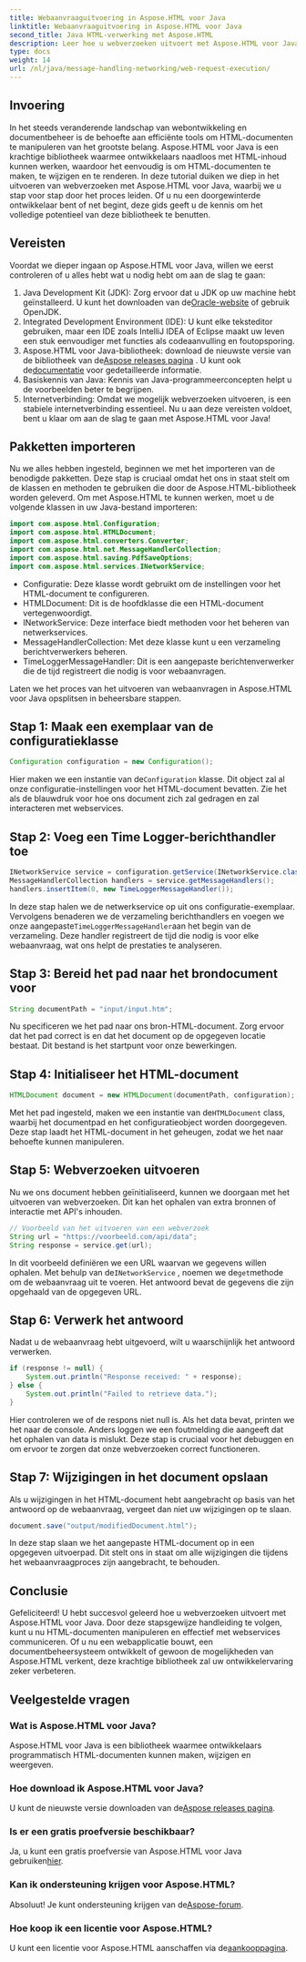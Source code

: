 ```yaml
---
title: Webaanvraaguitvoering in Aspose.HTML voor Java
linktitle: Webaanvraaguitvoering in Aspose.HTML voor Java
second_title: Java HTML-verwerking met Aspose.HTML
description: Leer hoe u webverzoeken uitvoert met Aspose.HTML voor Java met deze uitgebreide, stapsgewijze handleiding. Verbeter uw vaardigheden in HTML-documentbeheer.
type: docs
weight: 14
url: /nl/java/message-handling-networking/web-request-execution/
---
```

## Invoering
In het steeds veranderende landschap van webontwikkeling en documentbeheer is de behoefte aan efficiënte tools om HTML-documenten te manipuleren van het grootste belang. Aspose.HTML voor Java is een krachtige bibliotheek waarmee ontwikkelaars naadloos met HTML-inhoud kunnen werken, waardoor het eenvoudig is om HTML-documenten te maken, te wijzigen en te renderen. In deze tutorial duiken we diep in het uitvoeren van webverzoeken met Aspose.HTML voor Java, waarbij we u stap voor stap door het proces leiden. Of u nu een doorgewinterde ontwikkelaar bent of net begint, deze gids geeft u de kennis om het volledige potentieel van deze bibliotheek te benutten.
## Vereisten
Voordat we dieper ingaan op Aspose.HTML voor Java, willen we eerst controleren of u alles hebt wat u nodig hebt om aan de slag te gaan:
1.  Java Development Kit (JDK): Zorg ervoor dat u JDK op uw machine hebt geïnstalleerd. U kunt het downloaden van de[Oracle-website](https://www.oracle.com/java/technologies/javase-jdk11-downloads.html) of gebruik OpenJDK.
2. Integrated Development Environment (IDE): U kunt elke teksteditor gebruiken, maar een IDE zoals IntelliJ IDEA of Eclipse maakt uw leven een stuk eenvoudiger met functies als codeaanvulling en foutopsporing.
3.  Aspose.HTML voor Java-bibliotheek: download de nieuwste versie van de bibliotheek van de[Aspose releases pagina](https://releases.aspose.com/html/java/) . U kunt ook de[documentatie](https://reference.aspose.com/html/java/) voor gedetailleerde informatie.
4. Basiskennis van Java: Kennis van Java-programmeerconcepten helpt u de voorbeelden beter te begrijpen.
5. Internetverbinding: Omdat we mogelijk webverzoeken uitvoeren, is een stabiele internetverbinding essentieel.
Nu u aan deze vereisten voldoet, bent u klaar om aan de slag te gaan met Aspose.HTML voor Java!
## Pakketten importeren
Nu we alles hebben ingesteld, beginnen we met het importeren van de benodigde pakketten. Deze stap is cruciaal omdat het ons in staat stelt om de klassen en methoden te gebruiken die door de Aspose.HTML-bibliotheek worden geleverd.
Om met Aspose.HTML te kunnen werken, moet u de volgende klassen in uw Java-bestand importeren:
```java
import com.aspose.html.Configuration;
import com.aspose.html.HTMLDocument;
import com.aspose.html.converters.Converter;
import com.aspose.html.net.MessageHandlerCollection;
import com.aspose.html.saving.PdfSaveOptions;
import com.aspose.html.services.INetworkService;
```

- Configuratie: Deze klasse wordt gebruikt om de instellingen voor het HTML-document te configureren.
- HTMLDocument: Dit is de hoofdklasse die een HTML-document vertegenwoordigt.
- INetworkService: Deze interface biedt methoden voor het beheren van netwerkservices.
- MessageHandlerCollection: Met deze klasse kunt u een verzameling berichtverwerkers beheren.
- TimeLoggerMessageHandler: Dit is een aangepaste berichtenverwerker die de tijd registreert die nodig is voor webaanvragen.

Laten we het proces van het uitvoeren van webaanvragen in Aspose.HTML voor Java opsplitsen in beheersbare stappen.
## Stap 1: Maak een exemplaar van de configuratieklasse
```java
Configuration configuration = new Configuration();
```

 Hier maken we een instantie van de`Configuration` klasse. Dit object zal al onze configuratie-instellingen voor het HTML-document bevatten. Zie het als de blauwdruk voor hoe ons document zich zal gedragen en zal interacteren met webservices.
## Stap 2: Voeg een Time Logger-berichthandler toe
```java
INetworkService service = configuration.getService(INetworkService.class);
MessageHandlerCollection handlers = service.getMessageHandlers();
handlers.insertItem(0, new TimeLoggerMessageHandler());
```

 In deze stap halen we de netwerkservice op uit ons configuratie-exemplaar. Vervolgens benaderen we de verzameling berichthandlers en voegen we onze aangepaste`TimeLoggerMessageHandler`aan het begin van de verzameling. Deze handler registreert de tijd die nodig is voor elke webaanvraag, wat ons helpt de prestaties te analyseren.
## Stap 3: Bereid het pad naar het brondocument voor
```java
String documentPath = "input/input.htm";
```

Nu specificeren we het pad naar ons bron-HTML-document. Zorg ervoor dat het pad correct is en dat het document op de opgegeven locatie bestaat. Dit bestand is het startpunt voor onze bewerkingen.
## Stap 4: Initialiseer het HTML-document
```java
HTMLDocument document = new HTMLDocument(documentPath, configuration);
```

 Met het pad ingesteld, maken we een instantie van de`HTMLDocument` class, waarbij het documentpad en het configuratieobject worden doorgegeven. Deze stap laadt het HTML-document in het geheugen, zodat we het naar behoefte kunnen manipuleren.
## Stap 5: Webverzoeken uitvoeren
Nu we ons document hebben geïnitialiseerd, kunnen we doorgaan met het uitvoeren van webverzoeken. Dit kan het ophalen van extra bronnen of interactie met API's inhouden.
```java
// Voorbeeld van het uitvoeren van een webverzoek
String url = "https://voorbeeld.com/api/data";
String response = service.get(url);
```

 In dit voorbeeld definiëren we een URL waarvan we gegevens willen ophalen. Met behulp van de`INetworkService` , noemen we de`get`methode om de webaanvraag uit te voeren. Het antwoord bevat de gegevens die zijn opgehaald van de opgegeven URL.
## Stap 6: Verwerk het antwoord
Nadat u de webaanvraag hebt uitgevoerd, wilt u waarschijnlijk het antwoord verwerken.
```java
if (response != null) {
    System.out.println("Response received: " + response);
} else {
    System.out.println("Failed to retrieve data.");
}
```
Hier controleren we of de respons niet null is. Als het data bevat, printen we het naar de console. Anders loggen we een foutmelding die aangeeft dat het ophalen van data is mislukt. Deze stap is cruciaal voor het debuggen en om ervoor te zorgen dat onze webverzoeken correct functioneren.
## Stap 7: Wijzigingen in het document opslaan
Als u wijzigingen in het HTML-document hebt aangebracht op basis van het antwoord op de webaanvraag, vergeet dan niet uw wijzigingen op te slaan.
```java
document.save("output/modifiedDocument.html");
```

In deze stap slaan we het aangepaste HTML-document op in een opgegeven uitvoerpad. Dit stelt ons in staat om alle wijzigingen die tijdens het webaanvraagproces zijn aangebracht, te behouden.
## Conclusie
Gefeliciteerd! U hebt succesvol geleerd hoe u webverzoeken uitvoert met Aspose.HTML voor Java. Door deze stapsgewijze handleiding te volgen, kunt u nu HTML-documenten manipuleren en effectief met webservices communiceren. Of u nu een webapplicatie bouwt, een documentbeheersysteem ontwikkelt of gewoon de mogelijkheden van Aspose.HTML verkent, deze krachtige bibliotheek zal uw ontwikkelervaring zeker verbeteren.
## Veelgestelde vragen
### Wat is Aspose.HTML voor Java?
Aspose.HTML voor Java is een bibliotheek waarmee ontwikkelaars programmatisch HTML-documenten kunnen maken, wijzigen en weergeven.
### Hoe download ik Aspose.HTML voor Java?
 U kunt de nieuwste versie downloaden van de[Aspose releases pagina](https://releases.aspose.com/html/java/).
### Is er een gratis proefversie beschikbaar?
 Ja, u kunt een gratis proefversie van Aspose.HTML voor Java gebruiken[hier](https://releases.aspose.com/).
### Kan ik ondersteuning krijgen voor Aspose.HTML?
 Absoluut! Je kunt ondersteuning krijgen van de[Aspose-forum](https://forum.aspose.com/c/html/29).
### Hoe koop ik een licentie voor Aspose.HTML?
 U kunt een licentie voor Aspose.HTML aanschaffen via de[aankooppagina](https://purchase.aspose.com/buy).